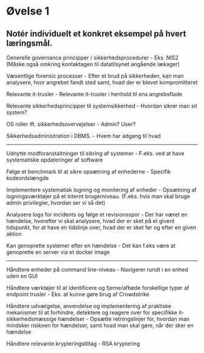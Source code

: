# Øvelse 1

## Notér individuelt et konkret eksempel på hvert læringsmål.

Generelle governance principper / sikkerhedsprocedurer - Eks. NIS2 (Måske også omkring kontaktagen til datatilsynet angående lækager)

Væsentlige forensic processer - Efter et brud på sikkerheden, kan man analysere, hvor angrebet fandt sted samt, hvad der er blevet kompromitteret

Relevante it-trusler - Relevante it-trusler i henhold til ens angrebsflade

Relevante sikkerhedsprincipper til systemsikkerhed - Hvordan sikrer man sit system? 

OS roller ift. sikkerhedsovervejelser - Admin? User?

Sikkerhedsadministration i DBMS. - Hvem har adgang til hvad

---

Udnytte modforanstaltninger til sikring af systemer - F.eks. ved at have systematiske opdateringer af software

Følge et benchmark til at sikre opsætning af enhederne - Specifik kodeordslængde

Implementere systematisk logning og monitering af enheder - Opsætning af logningsværktøjer på et internt brugerniveau. (F.eks. hvis man skal bruge admin privilegier, hvordan ser vi så det)

Analysere logs for incidents og følge et revisionsspor - Der har været en hændelse, hvorefter vi skal analysere, hvad der er sket på et givent tidspunkt, for at have en tidslinje over, hvad der er sket før og efter en given aktion

Kan genoprette systemer efter en hændelse - Det kan f.eks være at genoprette en server via et docker image

---

Håndtere enheder på command line-niveau - Navigerer rundt i en enhed uden en GUI

Håndtere værktøjer til at identificere og fjerne/afbøde forskellige typer af endpoint trusler - Eks. at kunne gøre brug af Crowdstrike

Håndtere udvælgelse, anvendelse og implementering af praktiske mekanismer til at
forhindre, detektere og reagere over for specifikke it-sikkerhedsmæssige hændelser - Opsætte retningslinjer for, hvordan man mindsker risikoen for hændelser, samt hvad man skal gøre, når der sker en hændelse 

Håndtere relevante krypteringstiltag - RSA kryptering